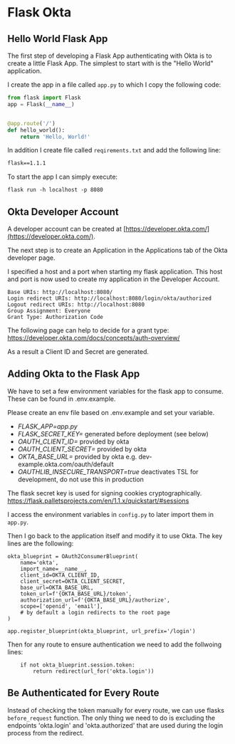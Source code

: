 # Flask Okta


## Hello World Flask App

The first step of developing a Flask App authenticating with Okta is to create
a little Flask App. The simplest to start with is the "Hello World" application.

I create the app in a file called `app.py` to which I copy the following code:

```python
from flask import Flask
app = Flask(__name__)


@app.route('/')
def hello_world():
    return 'Hello, World!'

```

In addition I create  file called `reqirements.txt` and add the following line:

```requirements.txt
flask==1.1.1
```

To start the app I can simply execute:

```
flask run -h localhost -p 8080
```

## Okta Developer Account

A developer account can be created 
at [https://developer.okta.com/](https://developer.okta.com/).

The next step is to create an Application in the Applications 
tab of the Okta developer page. 

I specified a host and a port when starting my flask application. 
This host and port is now used to create my application in the Developer Account.

```
Base URIs: http://localhost:8080/
Login redirect URIs: http://localhost:8080/login/okta/authorized
Logout redirect URIs: http://localhost:8080
Group Assignment: Everyone
Grant Type: Authorization Code
```

The following page can help to decide for a grant type: 
https://developer.okta.com/docs/concepts/auth-overview/

As a result a Client ID and Secret are generated. 


## Adding Okta to the Flask App

We have to set a few environment variables for the flask app to consume.
These can be found in .env.example.

Please create an env file based on .env.example and set your variable. 

- *FLASK_APP=app.py* 
- *FLASK_SECRET_KEY=* generated before deployment (see below)
- *OAUTH_CLIENT_ID=* provided by okta
- *OAUTH_CLIENT_SECRET=* provided by okta
- *OKTA_BASE_URL=* provided by okta e.g. dev-example.okta.com/oauth/default
- *OAUTHLIB_INSECURE_TRANSPORT=true* deactivates TSL for development, do not use this in production

The flask secret key is used for signing cookies cryptographically. 
https://flask.palletsprojects.com/en/1.1.x/quickstart/#sessions

I access the environment variables in `config.py` to later import them in `app.py`.

Then I go back to the application itself and modify it to use Okta.
The key lines are the following:

```
okta_blueprint = OAuth2ConsumerBlueprint(
    name='okta',
    import_name=__name__,
    client_id=OKTA_CLIENT_ID,
    client_secret=OKTA_CLIENT_SECRET,
    base_url=OKTA_BASE_URL,
    token_url=f'{OKTA_BASE_URL}/token',
    authorization_url=f'{OKTA_BASE_URL}/authorize',
    scope=['openid', 'email'],
    # by default a login redirects to the root page
)

app.register_blueprint(okta_blueprint, url_prefix='/login')
```

Then for any route to ensure authentication we need to add the follwoing lines:

```
    if not okta_blueprint.session.token:
        return redirect(url_for('okta.login'))
```

## Be Authenticated for Every Route

Instead of checking the token manually for every route, we can use flasks
`before_request` function. The only thing we need to do is excluding 
the endpoints 'okta.login' and 'okta.authorized' that are used during the login 
process from the redirect.